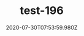 ---
title: test-196
date: 2020-07-30T07:53:59.980Z
banner_subcontent: asdfsf
category: Case studies
focus: Developing policy and practice
role: Senior manager
organisation_size: Medium (50-249 employees)
industry: Education & Training
content: Lorem ipsum dolor sit amet, consectetur adipiscing elit, sed do eiusmod tempor incididunt ut labore et dolore magna aliqua. Ut enim ad minim veniam, quis nostrud exercitation ullamco laboris nisi ut aliquip ex ea commodo consequat. Duis aute irure dolor in reprehenderit in voluptate velit esse cillum dolore eu fugiat nulla pariatur. Excepteur sint occaecat cupidatat non proident, sunt in culpa qui officia deserunt mollit anim id est laborum.
---
